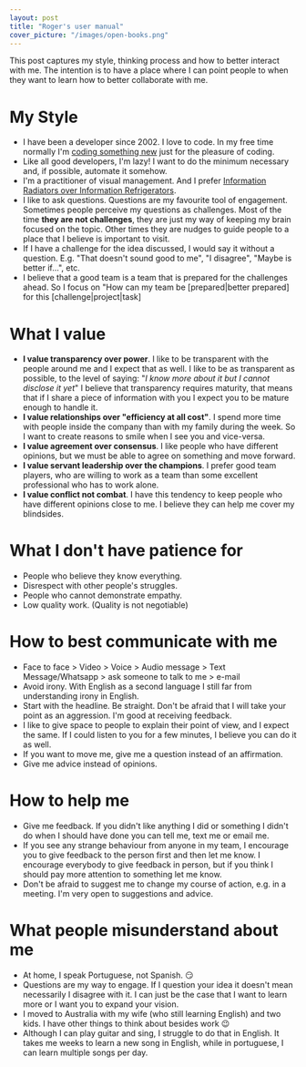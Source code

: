 ```yaml
---
layout: post
title: "Roger's user manual"
cover_picture: "/images/open-books.png"
---
```


This post captures my style, thinking process and how to better interact with me. The intention is to have a place where I can point people to when they want to learn how to better collaborate with me.

# My Style

* I have been a developer since 2002. I love to code. In my free time normally I'm [coding something new](https://github.com/rogeralmeida) just for the pleasure of coding.
* Like all good developers, I'm lazy! I want to do the minimum necessary and, if possible, automate it somehow.
* I'm a practitioner of visual management. And I prefer [Information Radiators over Information Refrigerators](https://www.roger-almeida.com/2016/12/information-radiators-vs-refrigerators.html).
* I like to ask questions. Questions are my favourite tool of engagement. Sometimes people perceive my questions as challenges. Most of the time **they are not challenges**, they are just my way of keeping my brain focused on the topic.
Other times they are nudges to guide people to a place that I believe is important to visit.
* If I have a challenge for the idea discussed, I would say it without a question. E.g. "That doesn't sound good to me", "I disagree", "Maybe is better if...", etc.
* I believe that a good team is a team that is prepared for the challenges ahead.
So I focus on "How can my team be \[prepared|better prepared\] for this \[challenge|project|task\]

# What I value

* **I value transparency over power**. I like to be transparent with the people around me and I expect that as well.
I like to be as transparent as possible, to the level of saying: "*I know more about it but I cannot disclose it yet*"
I believe that transparency requires maturity, that means that if I share a piece of information with you I expect you to be mature enough to handle it.
* **I value relationships over "efficiency at all cost"**. I spend more time with people inside the company than with my family during the week. So I want to create reasons to smile when I see you and vice-versa.
* **I value agreement over consensus**. I like people who have different opinions, but we must be able to agree on something and move forward.
* **I value servant leadership over the champions**. I prefer good team players, who are willing to work as a team than some excellent professional who has to work alone.
* **I value conflict not combat**. I have this tendency to keep people who have different opinions close to me. I believe they can help me cover my blindsides.

# What I don't have patience for

* People who believe they know everything.
* Disrespect with other people's struggles.
* People who cannot demonstrate empathy.
* Low quality work. (Quality is not negotiable)

# How to best communicate with me

* Face to face > Video > Voice > Audio message > Text Message/Whatsapp > ask someone to talk to me > e-mail
* Avoid irony. With English as a second language I still far from understanding irony in English.
* Start with the headline. Be straight. Don't be afraid that I will take your point as an aggression. I'm good at receiving feedback.
* I like to give space to people to explain their point of view, and I expect the same. If I could listen to you for a few minutes, I believe you can do it as well.
* If you want to move me, give me a question instead of an affirmation.
* Give me advice instead of opinions.

# How to help me

* Give me feedback. If you didn't like anything I did or something I didn't do when I should have done you can tell me, text me or email me.
* If you see any strange behaviour from anyone in my team, I encourage you to give feedback to the person first and then let me know. I encourage everybody to give feedback in person, but if you think I should pay more attention to something let me know.
* Don't be afraid to suggest me to change my course of action, e.g. in a meeting. I'm very open to suggestions and advice.

# What people misunderstand about me
* At home, I speak Portuguese, not Spanish. :smirk:
* Questions are my way to engage. If I question your idea it doesn't mean necessarily I disagree with it. I can just be the case that I want to learn more or I want you to expand your vision.
* I moved to Australia with my wife (who still learning English) and two kids. I have other things to think about besides work :wink:
* Although I can play guitar and sing, I struggle to do that in English. It takes me weeks to learn a new song in English, while in portuguese, I can learn multiple songs per day.